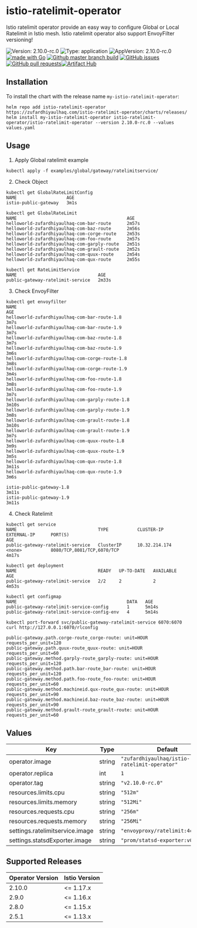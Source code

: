 # istio-ratelimit-operator

Istio ratelimit operator provide an easy way to configure Global or Local Ratelimit in Istio mesh. Istio ratelimit operator also support EnvoyFilter versioning!

![Version: 2.10.0-rc.0](https://img.shields.io/badge/Version-2.10.0--rc.0-informational?style=flat-square) ![Type: application](https://img.shields.io/badge/Type-application-informational?style=flat-square) ![AppVersion: 2.10.0-rc.0](https://img.shields.io/badge/AppVersion-2.10.0--rc.0-informational?style=flat-square) [![made with Go](https://img.shields.io/badge/made%20with-Go-brightgreen)](http://golang.org) [![Github master branch build](https://img.shields.io/github/workflow/status/zufardhiyaulhaq/istio-ratelimit-operator/Master)](https://github.com/zufardhiyaulhaq/istio-ratelimit-operator/actions/workflows/master.yml) [![GitHub issues](https://img.shields.io/github/issues/zufardhiyaulhaq/istio-ratelimit-operator)](https://github.com/zufardhiyaulhaq/istio-ratelimit-operator/issues) [![GitHub pull requests](https://img.shields.io/github/issues-pr/zufardhiyaulhaq/istio-ratelimit-operator)](https://github.com/zufardhiyaulhaq/istio-ratelimit-operator/pulls)[![Artifact Hub](https://img.shields.io/endpoint?url=https://artifacthub.io/badge/repository/istio-ratelimit-operator)](https://artifacthub.io/packages/search?repo=istio-ratelimit-operator)

## Installation

To install the chart with the release name `my-istio-ratelimit-operator`:

```console
helm repo add istio-ratelimit-operator https://zufardhiyaulhaq.com/istio-ratelimit-operator/charts/releases/
helm install my-istio-ratelimit-operator istio-ratelimit-operator/istio-ratelimit-operator --version 2.10.0-rc.0 --values values.yaml
```

## Usage
1. Apply Global ratelimit example
```console
kubectl apply -f examples/global/gateway/ratelimitservice/
```

2. Check Object
```
kubectl get GlobalRateLimitConfig
NAME                   AGE
istio-public-gateway   3m1s

kubectl get GlobalRateLimit
NAME                                          AGE
helloworld-zufardhiyaulhaq-com-bar-route      2m57s
helloworld-zufardhiyaulhaq-com-baz-route      2m56s
helloworld-zufardhiyaulhaq-com-corge-route    2m53s
helloworld-zufardhiyaulhaq-com-foo-route      2m57s
helloworld-zufardhiyaulhaq-com-garply-route   2m51s
helloworld-zufardhiyaulhaq-com-grault-route   2m52s
helloworld-zufardhiyaulhaq-com-quux-route     2m54s
helloworld-zufardhiyaulhaq-com-qux-route      2m55s

kubectl get RateLimitService
NAME                               AGE
public-gateway-ratelimit-service   2m33s
```

3. Check EnvoyFilter
```
kubectl get envoyfilter
NAME                                                                                                                                         AGE
helloworld-zufardhiyaulhaq-com-bar-route-1.8                                                                                                 3m7s
helloworld-zufardhiyaulhaq-com-bar-route-1.9                                                                                                 3m7s
helloworld-zufardhiyaulhaq-com-baz-route-1.8                                                                                                 3m7s
helloworld-zufardhiyaulhaq-com-baz-route-1.9                                                                                                 3m6s
helloworld-zufardhiyaulhaq-com-corge-route-1.8                                                                                               3m8s
helloworld-zufardhiyaulhaq-com-corge-route-1.9                                                                                               3m4s
helloworld-zufardhiyaulhaq-com-foo-route-1.8                                                                                                 3m8s
helloworld-zufardhiyaulhaq-com-foo-route-1.9                                                                                                 3m7s
helloworld-zufardhiyaulhaq-com-garply-route-1.8                                                                                              3m10s
helloworld-zufardhiyaulhaq-com-garply-route-1.9                                                                                              3m8s
helloworld-zufardhiyaulhaq-com-grault-route-1.8                                                                                              3m10s
helloworld-zufardhiyaulhaq-com-grault-route-1.9                                                                                              3m7s
helloworld-zufardhiyaulhaq-com-quux-route-1.8                                                                                                3m9s
helloworld-zufardhiyaulhaq-com-quux-route-1.9                                                                                                3m5s
helloworld-zufardhiyaulhaq-com-qux-route-1.8                                                                                                 3m11s
helloworld-zufardhiyaulhaq-com-qux-route-1.9                                                                                                 3m6s

istio-public-gateway-1.8                                                                                                                     3m11s
istio-public-gateway-1.9                                                                                                                     3m11s
```

4. Check Ratelimit
```
kubectl get service
NAME                               TYPE           CLUSTER-IP      EXTERNAL-IP      PORT(S)                                                           AGE
public-gateway-ratelimit-service   ClusterIP      10.32.214.174   <none>           8080/TCP,8081/TCP,6070/TCP                                        4m17s

kubectl get deployment
NAME                               READY   UP-TO-DATE   AVAILABLE   AGE
public-gateway-ratelimit-service   2/2     2            2           4m53s

kubectl get configmap
NAME                                          DATA   AGE
public-gateway-ratelimit-service-config       1      5m14s
public-gateway-ratelimit-service-config-env   4      5m14s

kubectl port-forward svc/public-gateway-ratelimit-service 6070:6070
curl http://127.0.0.1:6070/rlconfig

public-gateway.path.corge-route_corge-route: unit=HOUR requests_per_unit=120
public-gateway.path.quux-route_quux-route: unit=HOUR requests_per_unit=60
public-gateway.method.garply-route_garply-route: unit=HOUR requests_per_unit=120
public-gateway.method.path.bar-route_bar-route: unit=HOUR requests_per_unit=120
public-gateway.method.path.foo-route_foo-route: unit=HOUR requests_per_unit=60
public-gateway.method.machineid.qux-route_qux-route: unit=HOUR requests_per_unit=90
public-gateway.method.machineid.baz-route_baz-route: unit=HOUR requests_per_unit=90
public-gateway.method.grault-route_grault-route: unit=HOUR requests_per_unit=60
```

## Values

| Key | Type | Default | Description |
|-----|------|---------|-------------|
| operator.image | string | `"zufardhiyaulhaq/istio-ratelimit-operator"` |  |
| operator.replica | int | `1` |  |
| operator.tag | string | `"v2.10.0-rc.0"` |  |
| resources.limits.cpu | string | `"512m"` |  |
| resources.limits.memory | string | `"512Mi"` |  |
| resources.requests.cpu | string | `"256m"` |  |
| resources.requests.memory | string | `"256Mi"` |  |
| settings.ratelimitservice.image | string | `"envoyproxy/ratelimit:4c088856"` |  |
| settings.statsdExporter.image | string | `"prom/statsd-exporter:v0.23.1"` |  |

## Supported Releases

| Operator Version | Istio Version |
|-----|------|
| 2.10.0 | <= 1.17.x |
| 2.9.0 | <= 1.16.x |
| 2.8.0 | <= 1.15.x |
| 2.5.1 | <= 1.13.x |
